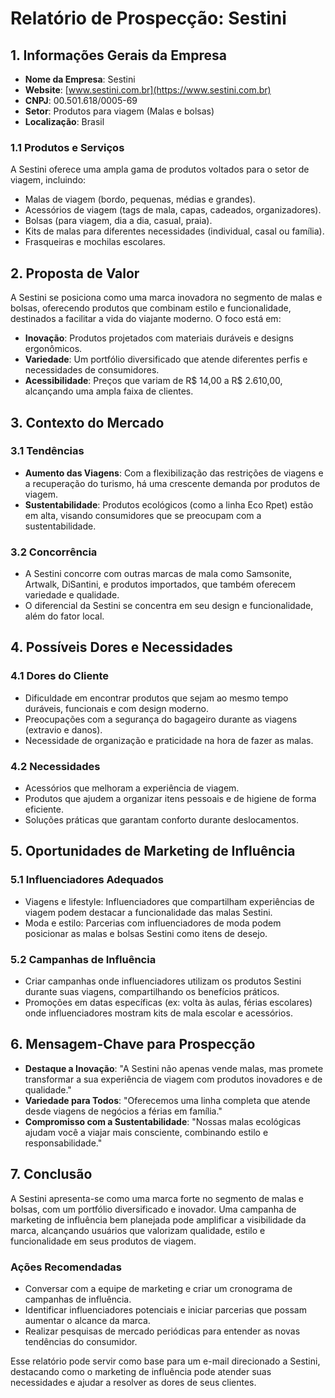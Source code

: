 # Relatório de Prospecção: Sestini

## 1. Informações Gerais da Empresa
- **Nome da Empresa**: Sestini
- **Website**: [www.sestini.com.br](https://www.sestini.com.br)
- **CNPJ**: 00.501.618/0005-69
- **Setor**: Produtos para viagem (Malas e bolsas)
- **Localização**: Brasil

### 1.1 Produtos e Serviços
A Sestini oferece uma ampla gama de produtos voltados para o setor de viagem, incluindo:
- Malas de viagem (bordo, pequenas, médias e grandes).
- Acessórios de viagem (tags de mala, capas, cadeados, organizadores).
- Bolsas (para viagem, dia a dia, casual, praia).
- Kits de malas para diferentes necessidades (individual, casal ou família).
- Frasqueiras e mochilas escolares.

## 2. Proposta de Valor
A Sestini se posiciona como uma marca inovadora no segmento de malas e bolsas, oferecendo produtos que combinam estilo e funcionalidade, destinados a facilitar a vida do viajante moderno. O foco está em:
- **Inovação**: Produtos projetados com materiais duráveis e designs ergonômicos.
- **Variedade**: Um portfólio diversificado que atende diferentes perfis e necessidades de consumidores.
- **Acessibilidade**: Preços que variam de R$ 14,00 a R$ 2.610,00, alcançando uma ampla faixa de clientes.

## 3. Contexto do Mercado
### 3.1 Tendências
- **Aumento das Viagens**: Com a flexibilização das restrições de viagens e a recuperação do turismo, há uma crescente demanda por produtos de viagem.
- **Sustentabilidade**: Produtos ecológicos (como a linha Eco Rpet) estão em alta, visando consumidores que se preocupam com a sustentabilidade.

### 3.2 Concorrência
- A Sestini concorre com outras marcas de mala como Samsonite, Artwalk, DiSantini, e produtos importados, que também oferecem variedade e qualidade.
- O diferencial da Sestini se concentra em seu design e funcionalidade, além do fator local.

## 4. Possíveis Dores e Necessidades
### 4.1 Dores do Cliente
- Dificuldade em encontrar produtos que sejam ao mesmo tempo duráveis, funcionais e com design moderno.
- Preocupações com a segurança do bagageiro durante as viagens (extravio e danos).
- Necessidade de organização e praticidade na hora de fazer as malas.

### 4.2 Necessidades
- Acessórios que melhoram a experiência de viagem.
- Produtos que ajudem a organizar itens pessoais e de higiene de forma eficiente.
- Soluções práticas que garantam conforto durante deslocamentos.

## 5. Oportunidades de Marketing de Influência
### 5.1 Influenciadores Adequados
- Viagens e lifestyle: Influenciadores que compartilham experiências de viagem podem destacar a funcionalidade das malas Sestini.
- Moda e estilo: Parcerias com influenciadores de moda podem posicionar as malas e bolsas Sestini como itens de desejo.

### 5.2 Campanhas de Influência
- Criar campanhas onde influenciadores utilizam os produtos Sestini durante suas viagens, compartilhando os benefícios práticos.
- Promoções em datas específicas (ex: volta às aulas, férias escolares) onde influenciadores mostram kits de mala escolar e acessórios.

## 6. Mensagem-Chave para Prospecção
- **Destaque a Inovação**: "A Sestini não apenas vende malas, mas promete transformar a sua experiência de viagem com produtos inovadores e de qualidade."
- **Variedade para Todos**: "Oferecemos uma linha completa que atende desde viagens de negócios a férias em família."
- **Compromisso com a Sustentabilidade**: "Nossas malas ecológicas ajudam você a viajar mais consciente, combinando estilo e responsabilidade."

## 7. Conclusão
A Sestini apresenta-se como uma marca forte no segmento de malas e bolsas, com um portfólio diversificado e inovador. Uma campanha de marketing de influência bem planejada pode amplificar a visibilidade da marca, alcançando usuários que valorizam qualidade, estilo e funcionalidade em seus produtos de viagem. 

### Ações Recomendadas
- Conversar com a equipe de marketing e criar um cronograma de campanhas de influência.
- Identificar influenciadores potenciais e iniciar parcerias que possam aumentar o alcance da marca.
- Realizar pesquisas de mercado periódicas para entender as novas tendências do consumidor.

Esse relatório pode servir como base para um e-mail direcionado a Sestini, destacando como o marketing de influência pode atender suas necessidades e ajudar a resolver as dores de seus clientes.